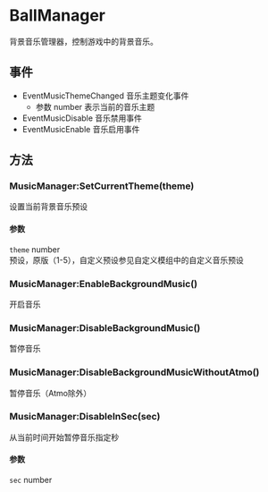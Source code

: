 # BallManager

背景音乐管理器，控制游戏中的背景音乐。

## 事件

* EventMusicThemeChanged 音乐主题变化事件
  * 参数 number 表示当前的音乐主题
* EventMusicDisable 音乐禁用事件
* EventMusicEnable 音乐启用事件

## 方法

### MusicManager:SetCurrentTheme(theme)

设置当前背景音乐预设

#### 参数

`theme` number <br/>预设，原版（1-5），自定义预设参见自定义模组中的自定义音乐预设

### MusicManager:EnableBackgroundMusic()

开启音乐

### MusicManager:DisableBackgroundMusic()

暂停音乐

### MusicManager:DisableBackgroundMusicWithoutAtmo()

暂停音乐（Atmo除外）

### MusicManager:DisableInSec(sec)

从当前时间开始暂停音乐指定秒

#### 参数

`sec` number <br/>
